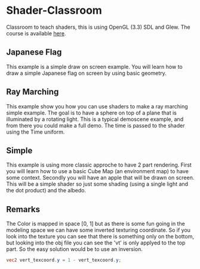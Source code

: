 # Shader-Classroom

Classroom to teach shaders, this is using OpenGL (3.3) SDL and Glew. The course 
is available 
[here](https://drive.google.com/drive/folders/1b6bY7fdPxs3LHLO13OZlNwwO73Ry0pzP?usp=sharing).

## Japanese Flag

This example is a simple draw on screen example. You will learn how to draw a
simple Japanese flag on screen by using basic geometry.

## Ray Marching

This example show you how you can use shaders to make a ray marching simple 
example. The goal is to have a sphere on top of a plane that is illuminated by
a rotating light. This is a typical demoscene example, and from there you could
make a full demo. The time is passed to the shader using the Time uniform.

## Simple

This example is using more classic approche to have 2 part rendering. First you
will learn how to use a basic Cube Map (an environment map) to have some 
context. Secondly you will have an apple that will be drawn on screen. This will
be a simple shader so just some shading (using a single light and the dot 
product) and the albedo.

## Remarks

The Color is mapped in space [0, 1] but as there is some fun going in the 
modeling space we can have some inverted texturing coordinate. So if you look
into the texture you can see that there is something only on the bottom, but 
looking into the obj file you can see the 'vt' is only applyed to the top part.
So the easy solution would be to use an inversion.

```glsl
vec2 vert_texcoord.y = 1 - vert_texcoord.y;
```
